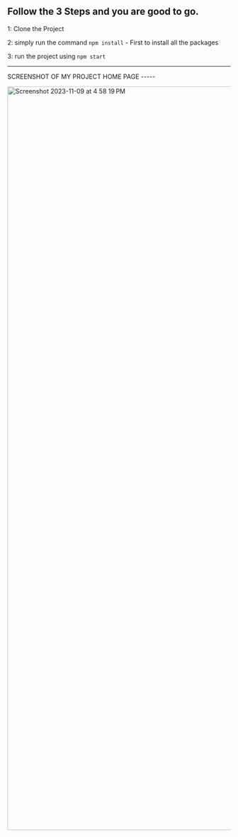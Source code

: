 

## Follow the 3 Steps and you are good to go. 

1: Clone the Project 

2: simply run the command    `npm install`  - First to install all the packages
   
3: run the project using   `npm start`
   
   ------------ 

   SCREENSHOT OF MY PROJECT
HOME PAGE -----



<img width="1680" alt="Screenshot 2023-11-09 at 4 58 19 PM" src="https://github.com/shrutidoneria123/E-commerce-website-React/assets/95027763/46ddfc03-2184-45e5-8e7b-e2d4975d130d">












